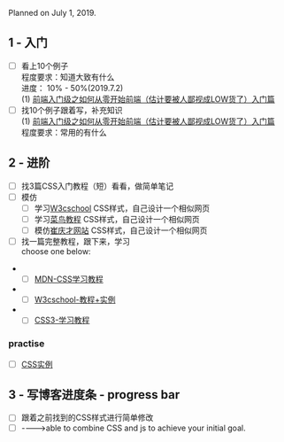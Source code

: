 Planned on July 1, 2019.
## 1 - 入门
- [ ] 看上10个例子    
程度要求：知道大致有什么  
进度： 10%   -  50%(2019.7.2)  
(1) [前端入门级之如何从零开始前端（估计要被人鄙视成LOW货了）入门篇](https://www.cnblogs.com/LoveOrHate/p/4442275.html)<br />
- [ ] 找10个例子跟着写，补充知识  
(1) [前端入门级之如何从零开始前端（估计要被人鄙视成LOW货了）入门篇](https://www.cnblogs.com/LoveOrHate/p/4442275.html)<br />
程度要求：常用的有什么
## 2 - 进阶
- [ ] 找3篇CSS入门教程（短）看看，做简单笔记
- [ ] 模仿
  - [ ] 学习[W3cschool](https://www.w3cschool.cn/) CSS样式，自己设计一个相似网页
  - [ ] 学习[菜鸟教程](https://www.runoob.com/) CSS样式，自己设计一个相似网页
  - [ ] 模仿[崔庆才网站](https://cuiqingcai.com/) CSS样式，自己设计一个相似网页
- [ ] 找一篇完整教程，跟下来，学习  
choose one below:  
- - [ ] [MDN-CSS学习教程](https://developer.mozilla.org/zh-CN/docs/Learn/CSS)
- - [ ] [W3cschool-教程+实例](https://www.w3cschool.cn/css/)
- - [ ] [CSS3-学习教程](https://www.runoob.com/css/css-examples.html)  
### practise 
- [ ] [CSS实例](https://www.runoob.com/css/css-examples.html)


## 3 - 写博客进度条 - progress bar
- [ ] 跟着之前找到的CSS样式进行简单修改
- [ ] ---->able to combine CSS and js to achieve your initial goal.
